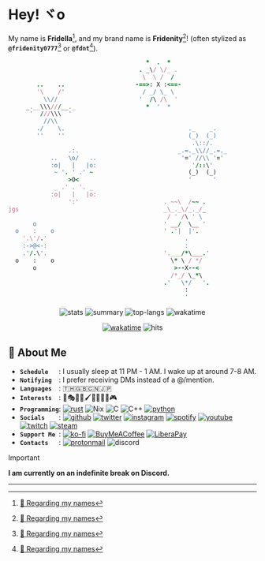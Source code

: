 <!-- Header -->
# <span id="hey"></span> Hey! ヾo

My name is **Fridella**[^1], and my brand name is **Fridenity**[^1]! (often stylized as **`@fridenity0777`**[^1] or **`@fdnt`**[^1]).

<!-- Banner -->
```rb
                                       *  .  *
                                     . _\/ \/_ .
                                      \  \ /  /                                 .      .
        ..    ..                    -==>: X :<==-                               _\/  \/_
        '\    /'                      / _/ \_ \                                  _\/\/_
          \\//                       '  /\ /\  '                             _\_\_\/\/_/_/_
     _.__\\\///__._                    *  '  *                                / /_/\/\_\ \
      '  ///\\\  '                                                               _/\/\_
          //\\                                                                   /\  /\
        ./    \.                                   ._    _.                     '      '
        ''    ''                                   (_)  (_)                                              <> \  / <>
                                                    .\::/.                                               \_\/  \/_/
                 .:.                            _.=._\\//_.=._                                              \\//
            ..   \o/   ..                        '=' //\\ '='                                         _<>_\_\<>/_/_<>_
            :o|   |   |o:                           '/::\'                                             <> / /<>\ \ <>
             ~ '. ' .' ~                           (_)  (_)                      _    _                   _ //\\ _
                 >O<                               '      '                     /_/  \_\                 / /\  /\ \
             _ .' . '. _                                                          \\//                   <> /  \ <>
            :o|   |   |o:                                                     /\_\\><\\ \/
                 ':'                        . ~~\  /~~ .                         _//\\_
jgs                                         _\_._\/_._/_                        \_\  /_/
                                             / ' /\ ' \                                             \o/
       o                                    ' __/  \__ '                                        _o/.:|:.\o_
  o    :    o                               ' .'|  |'.                                            .\:|:/.
    '.\'/.'                                       .                                           -=>>::>o<::<<=-
    :->@<-:                                       :                                             _ '/:|:\' _
    .'/.\'.                                 '.___/*\___.'                                        o\':|:'/o
  o    :    o                                 \* \ / */                                             /o\
       o                                       >--X--<
                                              /*_/ \_*\
                                            .'   \*/   '.
                                                  :
                                                  '
```

<div align="center">

![stats](https://github-readme-stats.vercel.app/api?username=fdnt7&theme=rose_pine&hide_border=true&show_icons=true)
![summary](https://github-profile-summary-cards.vercel.app/api/cards/profile-details?username=fdnt7&theme=rose_pine&hide_border=true)
![top-langs](https://github-readme-stats.vercel.app/api/top-langs/?username=fdnt7&theme=rose_pine&layout=compact&hide_border=true)
![wakatime](https://github-readme-stats.vercel.app/api/wakatime?username=fdnt&theme=rose_pine&hide_border=true&layout=compact)

[![wakatime](https://wakatime.com/badge/user/593a8739-5ad7-44b8-9dd7-409d948fcb10.svg)](https://wakatime.com/@593a8739-5ad7-44b8-9dd7-409d948fcb10)
![hits](https://hits.seeyoufarm.com/api/count/incr/badge.svg?url=https%3A%2F%2Fgithub.com%2F{username}1212%2Fhit-counter)
</div>

<!-- About -->
## <span id="about"></span> 💖 About Me

- **`Schedule   `**: I usually sleep at 11 PM - 1 AM. I wake up at around 7-8 AM.
- **`Notifying  `**: I prefer receiving DMs instead of a @/mention.
- **`Languages  `**: 🇹🇭🇬🇧🇨🇳🇯🇵
- **`Interests  `**: 🎼🎭🎲💄🖌️🚀🎤👩‍💻🎮
- **`Programming`**:
[![rust](https://img.shields.io/badge/Rust-black?style=flat&logo=rust)](https://www.rust-lang.org/)
![Nix](https://img.shields.io/badge/NIX-5277C3.svg?style=flat&logo=NixOS&logoColor=white)
![C](https://img.shields.io/badge/c-%2300599C.svg?style=flat&logo=c&logoColor=white)
![C++](https://img.shields.io/badge/c++-%2300599C.svg?style=flat&logo=c%2B%2B&logoColor=white)
[![python](https://img.shields.io/badge/Python-FFD43B?style=flat&logo=python&logoColor=blue)](https://www.python.org/)
- **`Socials    `**:
[![github](https://img.shields.io/badge/GitHub-100000?style=flat&logo=github&logoColor=white)](https://github.com/fdnt7)
[![twitter](https://img.shields.io/badge/Twitter-1DA1F2?style=flat&logo=twitter&logoColor=white)](https://twitter.com/fdnt7)
[![instagram](https://img.shields.io/badge/Instagram-E4405F?style=flat&logo=instagram&logoColor=white)](https://www.instagram.com/fdnt7_/)
[![spotify](https://img.shields.io/badge/Spotify-1ED760?&style=flat&logo=spotify&logoColor=white)](https://open.spotify.com/user/21i2irqqgk4rlvl3ewomljvaa)
[![youtube](https://img.shields.io/badge/YouTube-FF0000?style=flat&logo=youtube&logoColor=white)](https://www.youtube.com/@fdnt7_)
[![twitch](https://img.shields.io/badge/Twitch-9146FF?style=flat&logo=twitch&logoColor=white)](https://www.twitch.tv/fdnt7_)
[![steam](https://img.shields.io/badge/Steam-000000?style=flat&logo=steam&logoColor=white)](https://steamcommunity.com/id/fdnt7_/)
- **`Support Me `**:
[![ko-fi](https://img.shields.io/badge/Ko--fi-F16061?style=flat&logo=ko-fi&logoColor=white)](https://ko-fi.com/fdnt7_)
[![BuyMeACoffee](https://img.shields.io/badge/Buy%20Me%20a%20Coffee-ffdd00?style=flat&logo=buy-me-a-coffee&logoColor=black)](https://www.buymeacoffee.com/fdnt)
[![LiberaPay](https://img.shields.io/badge/Liberapay-F6C915?style=flat&logo=liberapay&logoColor=black)](https://en.liberapay.com/fdnt)
- **`Contacts   `**:
[![protonmail](https://img.shields.io/badge/ProtonMail-8B89CC?style=flat&logo=protonmail&logoColor=white)](mailto:fdnt@proton.com)
![discord](https://dcbadge.vercel.app/api/shield/548850193202675713?style=flat)

> [!IMPORTANT]
> **I am currently on an indefinite break on Discord.**

<!-- Projects -->
<!-- ## <span id="projects"></span> 💎 Current Projects -->

<!-- [![Λύρα](https://github-readme-stats.vercel.app/api/pin/?username=lyra-music&repo=lyra&theme=rose_pine&hide_border=true)](https://github.com/lyra-music/lyra) -->
<!-- [![novalink](https://github-readme-stats.vercel.app/api/pin/?username=lyra-music&repo=novalink&theme=rose_pine&hide_border=true)](https://github.com/lyra-music/novalink) -->

<!-- Future Plans -->
<!-- ## <span id="future-plans"></span> 🚀 Future Plans

- [ ] ⏳ **Λύρα** Rust Rewrite -->

<!-- Needed Help -->
<!-- ## <span id="needed-help"></span> 🌱 Current Needed Help

- **Cosplaying Funds**: I've always really loved the craft of cosplaying, and I've tried some premade cosplays out already which can be checked out [here](https://ko-fi.com/fdnt7_/gallery)! That being said, I do have many more plans to cosplay other characters in the future!
  
  It also feels very gender-affirming[^2] for me to wear traditionally feminine clothing! Please consider donating to me via the links [below](#support)! -->

<!-- Contacts -->
<!-- ## <span id="contacts"></span> 📨 Contacts -->

<!-- Support -->
<!-- ## <span id="support"></span> 💰 Support Me -->

<!-- > **Warning** **At the time of writing this, I am currently unable to receive payments from these.** -->

<!-- [![paypal](https://img.shields.io/badge/PayPal-00457C?style=for-the-badge&logo=paypal&logoColor=white)](https://www.paypal.me/...) -->

<!-- Socials -->
<!-- ## <span id="socials"></span> 🔗 Socials -->

<!-- [![reddit](https://img.shields.io/badge/Reddit-FF4500?style=for-the-badge&logo=reddit&logoColor=white)](https://www.reddit.com/u/fridenity0777) -->
<!-- [![mastodon](https://img.shields.io/badge/-MASTODON-%232B90D9?style=for-the-badge&logo=mastodon&logoColor=white)](https://fosstodon.org/@fdnt) -->
<!-- [![stackoverflow](https://img.shields.io/badge/Stack_Overflow-FE7A16?style=for-the-badge&logo=stack-overflow&logoColor=white)](https://stackoverflow.com/users/21558112/fdnt) -->

---

<!-- Badges Spam -->
<!-- ![Windows 11](https://img.shields.io/badge/Windows%2011-%230079d5.svg?style=for-the-badge&logo=Windows%2011&logoColor=white)
![Linux](https://img.shields.io/badge/Linux-FCC624?style=for-the-badge&logo=linux&logoColor=black)
![Debian](https://img.shields.io/badge/Debian-D70A53?style=for-the-badge&logo=debian&logoColor=white)
![Arch](https://img.shields.io/badge/Arch%20Linux-1793D1?logo=arch-linux&logoColor=fff&style=for-the-badge)
![Postgres](https://img.shields.io/badge/postgres-%23316192.svg?style=for-the-badge&logo=postgresql&logoColor=white)
![docker](https://img.shields.io/badge/Docker-2CA5E0?style=for-the-badge&logo=docker&logoColor=white)
![photoshop](https://img.shields.io/badge/Adobe%20Photoshop-31A8FF?style=for-the-badge&logo=Adobe%20Photoshop&logoColor=black)
![gimp](https://img.shields.io/badge/Gimp-657D8B?style=for-the-badge&logo=gimp&logoColor=FFFFFF)
![krita](https://img.shields.io/badge/Krita-203759?style=for-the-badge&logo=krita&logoColor=EEF37B)
![neovim](https://img.shields.io/badge/NeoVim-%2357A143.svg?&style=for-the-badge&logo=neovim&logoColor=white)
![notepad++](https://img.shields.io/badge/Notepad++-90E59A.svg?style=for-the-badge&logo=notepad%2B%2B&logoColor=black)
![vscode](https://img.shields.io/badge/VSCode-0078D4?style=for-the-badge&logo=visual%20studio%20code&logoColor=white)
![wakatime](https://img.shields.io/badge/WakaTime-000000?style=for-the-badge&logo=WakaTime&logoColor=white)
![c++](https://img.shields.io/badge/C%2B%2B-00599C?style=for-the-badge&logo=c%2B%2B&logoColor=white)
![rust](https://img.shields.io/badge/Rust-black?style=for-the-badge&logo=rust)
![python](https://img.shields.io/badge/Python-FFD43B?style=for-the-badge&logo=python&logoColor=blue)
![Windows Terminal](https://img.shields.io/badge/Windows%20Terminal-%234D4D4D.svg?style=for-the-badge&logo=windows-terminal&logoColor=white)
![alacritty](https://img.shields.io/badge/alacritty-F46D01?style=for-the-badge&logo=alacritty&logoColor=white)
![git](https://img.shields.io/badge/GIT-E44C30?style=for-the-badge&logo=git&logoColor=white)
![PowerShell](https://img.shields.io/badge/PowerShell-%235391FE.svg?style=for-the-badge&logo=powershell&logoColor=white)
![bash](https://img.shields.io/badge/GNU%20Bash-4EAA25?style=for-the-badge&logo=GNU%20Bash&logoColor=white)
![starship](https://img.shields.io/badge/starship-DD0B78?style=for-the-badge&logo=starship&logoColor=white)
![brave](https://img.shields.io/badge/Brave-FF1B2D?style=for-the-badge&logo=Brave&logoColor=white)
![vivaldi](https://img.shields.io/badge/Vivaldi-EF3939?style=for-the-badge&logo=Vivaldi&logoColor=white)
![firefox](https://img.shields.io/badge/Firefox-FF7139?style=for-the-badge&logo=Firefox-Browser&logoColor=white)
![tor](https://img.shields.io/badge/Tor-7D4698?style=for-the-badge&logo=Tor-Browser&logoColor=white) -->

<!-- Backwards Compatibility -->
<!-- ### <span id="1-regarding-my-names"></span> Looking for the "Regarding my names" section? -->

<!-- > The section has been moved to a separate Markdown file[^1]. -->

<!-- ### <span id="2-regarding-me-and-coming-out"></span> Looking for the "Regarding me coming out" section? -->

<!-- > The section has been moved to a separate Markdown file[^2]. -->

<!-- Footnotes -->
<!-- TODO: Update this with relative links once possible -->
[^1]: [🪪 Regarding my names](https://github.com/fdnt7/fdnt7/blob/main/etc/names.md)
[^2]: [🏳️‍🌈 Regarding me and LGBTQIA+](https://github.com/fdnt7/fdnt7/blob/main/etc/lgbtqia.md)
